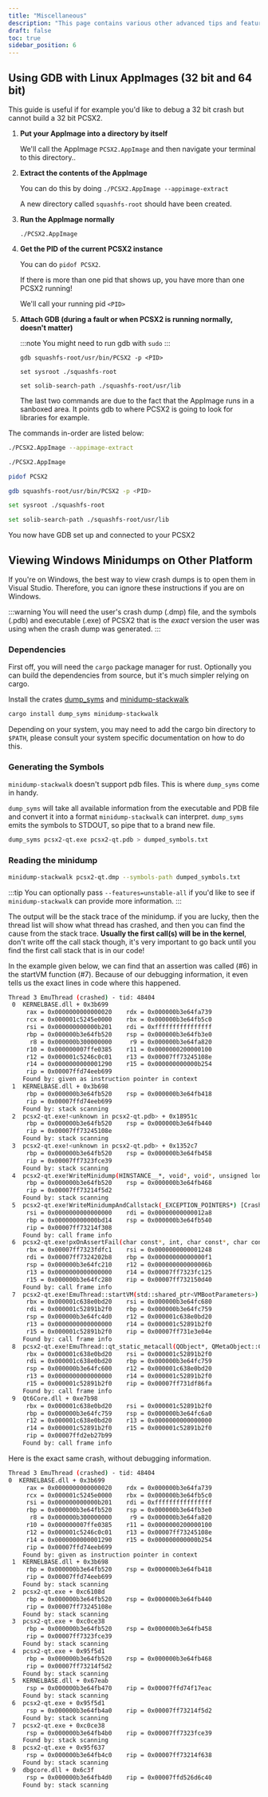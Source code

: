 ```yaml
---
title: "Miscellaneous"
description: "This page contains various other advanced tips and features."
draft: false
toc: true
sidebar_position: 6
---
```


## Using GDB with Linux AppImages (32 bit and 64 bit)

This guide is useful if for example you'd like to debug a 32 bit crash but cannot build a 32 bit PCSX2.

1. **Put your AppImage into a directory by itself**

   We'll call the AppImage `PCSX2.AppImage` and then navigate your terminal to this directory..

2. **Extract the contents of the AppImage**

   You can do this by doing `./PCSX2.AppImage --appimage-extract`

   A new directory called `squashfs-root` should have been created.

3. **Run the AppImage normally**

   `./PCSX2.AppImage`

4. **Get the PID of the current PCSX2 instance**

   You can do `pidof PCSX2`.

   If there is more than one pid that shows up, you have more than one PCSX2 running!

   We'll call your running pid `<PID>`

5. **Attach GDB (during a fault or when PCSX2 is running normally, doesn't matter)**

   :::note
   You might need to run gdb with `sudo`
   :::

   `gdb squashfs-root/usr/bin/PCSX2 -p <PID>`

   `set sysroot ./squashfs-root`

   `set solib-search-path ./squashfs-root/usr/lib`

   The last two commands are due to the fact that the AppImage runs in a sanboxed area.
   It points gdb to where PCSX2 is going to look for libraries for example.

The commands in-order are listed below:

```sh
./PCSX2.AppImage --appimage-extract

./PCSX2.AppImage

pidof PCSX2

gdb squashfs-root/usr/bin/PCSX2 -p <PID>

set sysroot ./squashfs-root

set solib-search-path ./squashfs-root/usr/lib
```

You now have GDB set up and connected to your PCSX2

## Viewing Windows Minidumps on Other Platform

If you're on Windows, the best way to view crash dumps is to open them in Visual Studio. Therefore, you can ignore these instructions if you are on Windows.

:::warning
You will need the user's crash dump (.dmp) file, and the symbols (.pdb) and executable (.exe) of PCSX2 that is the _exact_ version the user was using when the crash dump was generated.
:::

### Dependencies

First off, you will need the `cargo` package manager for rust. Optionally you can build the dependencies from source, but it's much simpler relying on cargo.

Install the crates [dump_syms](https://crates.io/crates/dump_syms) and [minidump-stackwalk](https://crates.io/crates/minidump-stackwalk)

```bash
cargo install dump_syms minidump-stackwalk
```

Depending on your system, you may need to add the cargo bin directory to `$PATH`, please consult your system specific documentation on how to do this.

### Generating the Symbols

`minidump-stackwalk` doesn't support pdb files. This is where `dump_syms` come in handy.

`dump_syms` will take all available information from the executable and PDB file and convert it into a format `minidump-stackwalk` can interpret. `dump_syms` emits the symbols to STDOUT, so pipe that to a brand new file.

```bash
dump_syms pcsx2-qt.exe pcsx2-qt.pdb > dumped_symbols.txt
```

### Reading the minidump

```sh
minidump-stackwalk pcsx2-qt.dmp --symbols-path dumped_symbols.txt
```

:::tip
You can optionally pass `--features=unstable-all` if you'd like to see if `minidump-stackwalk` can provide more information.
:::

The output will be the stack trace of the minidump. if you are lucky, then the thread list will show what thread has crashed, and then you can find the cause from the stack trace. **Usually the first call(s) will be in the kernel**, don't write off the call stack though, it's very important to go back until you find the first call stack that is in our code!

In the example given below, we can find that an assertion was called (#6) in the startVM function (#7). Because of our debugging information, it even tells us the exact lines in code where this happened.

```sh
Thread 3 EmuThread (crashed) - tid: 48404
 0  KERNELBASE.dll + 0x3b699
     rax = 0x0000000000000020    rdx = 0x000000b3e64fa739
     rcx = 0x000001c5245e0000    rbx = 0x000000b3e64fb5c0
     rsi = 0x000000000000b201    rdi = 0xffffffffffffffff
     rbp = 0x000000b3e64fb520    rsp = 0x000000b3e64fb3e0
      r8 = 0x000000b300000000     r9 = 0x000000b3e64fa820
     r10 = 0x000000007ffe0385    r11 = 0x0000000200000100
     r12 = 0x000001c5246c0c01    r13 = 0x00007ff73245108e
     r14 = 0x0000000000001290    r15 = 0x000000000000b254
     rip = 0x00007ffd74eeb699
    Found by: given as instruction pointer in context
 1  KERNELBASE.dll + 0x3b698
     rbp = 0x000000b3e64fb520    rsp = 0x000000b3e64fb418
     rip = 0x00007ffd74eeb699
    Found by: stack scanning
 2  pcsx2-qt.exe!<unknown in pcsx2-qt.pdb> + 0x18951c
     rbp = 0x000000b3e64fb520    rsp = 0x000000b3e64fb440
     rip = 0x00007ff73245108e
    Found by: stack scanning
 3  pcsx2-qt.exe!<unknown in pcsx2-qt.pdb> + 0x1352c7
     rbp = 0x000000b3e64fb520    rsp = 0x000000b3e64fb458
     rip = 0x00007ff7323fce39
    Found by: stack scanning
 4  pcsx2-qt.exe!WriteMinidump(HINSTANCE__*, void*, void*, unsigned long, unsigned long, _EXCEPTION_POINTERS*, _MINIDUMP_TYPE) [CrashHandler.cpp : 59 + 0x17]
     rbp = 0x000000b3e64fb520    rsp = 0x000000b3e64fb468
     rip = 0x00007ff73214f5d2
    Found by: stack scanning
 5  pcsx2-qt.exe!WriteMinidumpAndCallstack(_EXCEPTION_POINTERS*) [CrashHandler.cpp : 124 + 0x3c]
     rsi = 0x0000000000000000    rdi = 0x00000000000012a8
     rbp = 0x000000000000bd14    rsp = 0x000000b3e64fb540
     rip = 0x00007ff73214f308
    Found by: call frame info
 6  pcsx2-qt.exe!pxOnAssertFail(char const*, int, char const*, char const*) [Assertions.cpp : 109 + 0x6]
     rbx = 0x00007ff7323fdfc1    rsi = 0x0000000000001248
     rdi = 0x00007ff7324202b8    rbp = 0x00000000000000f1
     rsp = 0x000000b3e64fc210    r12 = 0x000000000000006b
     r13 = 0x0000000000000000    r14 = 0x00007ff7323fc125
     r15 = 0x000000b3e64fc280    rip = 0x00007ff732150d40
    Found by: call frame info
 7  pcsx2-qt.exe!EmuThread::startVM(std::shared_ptr<VMBootParameters>) [QtHost.cpp : 241 + 0x1e]
     rbx = 0x000001c638e0bd20    rsi = 0x000000b3e64fc680
     rdi = 0x000001c52891b2f0    rbp = 0x000000b3e64fc759
     rsp = 0x000000b3e64fc4d0    r12 = 0x000001c638e0bd20
     r13 = 0x0000000000000000    r14 = 0x000001c52891b2f0
     r15 = 0x000001c52891b2f0    rip = 0x00007ff731e3e04e
    Found by: call frame info
 8  pcsx2-qt.exe!EmuThread::qt_static_metacall(QObject*, QMetaObject::Call, int, void**) [moc_QtHost.cpp : 591 + 0x1f]
     rbx = 0x000001c638e0bd20    rsi = 0x000001c52891b2f0
     rdi = 0x000001c638e0bd20    rbp = 0x000000b3e64fc759
     rsp = 0x000000b3e64fc600    r12 = 0x000001c638e0bd20
     r13 = 0x0000000000000000    r14 = 0x000001c52891b2f0
     r15 = 0x000001c52891b2f0    rip = 0x00007ff731df86fa
    Found by: call frame info
 9  Qt6Core.dll + 0xe7b98
     rbx = 0x000001c638e0bd20    rsi = 0x000001c52891b2f0
     rbp = 0x000000b3e64fc759    rsp = 0x000000b3e64fc6a0
     r12 = 0x000001c638e0bd20    r13 = 0x0000000000000000
     r14 = 0x000001c52891b2f0    r15 = 0x000001c52891b2f0
     rip = 0x00007ffd2eb27b99
    Found by: call frame info
```

Here is the exact same crash, without debugging information.

```sh
Thread 3 EmuThread (crashed) - tid: 48404
0  KERNELBASE.dll + 0x3b699
     rax = 0x0000000000000020    rdx = 0x000000b3e64fa739
     rcx = 0x000001c5245e0000    rbx = 0x000000b3e64fb5c0
     rsi = 0x000000000000b201    rdi = 0xffffffffffffffff
     rbp = 0x000000b3e64fb520    rsp = 0x000000b3e64fb3e0
      r8 = 0x000000b300000000     r9 = 0x000000b3e64fa820
     r10 = 0x000000007ffe0385    r11 = 0x0000000200000100
     r12 = 0x000001c5246c0c01    r13 = 0x00007ff73245108e
     r14 = 0x0000000000001290    r15 = 0x000000000000b254
     rip = 0x00007ffd74eeb699
    Found by: given as instruction pointer in context
 1  KERNELBASE.dll + 0x3b698
     rbp = 0x000000b3e64fb520    rsp = 0x000000b3e64fb418
     rip = 0x00007ffd74eeb699
    Found by: stack scanning
 2  pcsx2-qt.exe + 0xc6108d
     rbp = 0x000000b3e64fb520    rsp = 0x000000b3e64fb440
     rip = 0x00007ff73245108e
    Found by: stack scanning
 3  pcsx2-qt.exe + 0xc0ce38
     rbp = 0x000000b3e64fb520    rsp = 0x000000b3e64fb458
     rip = 0x00007ff7323fce39
    Found by: stack scanning
 4  pcsx2-qt.exe + 0x95f5d1
     rbp = 0x000000b3e64fb520    rsp = 0x000000b3e64fb468
     rip = 0x00007ff73214f5d2
    Found by: stack scanning
 5  KERNELBASE.dll + 0x67eab
     rsp = 0x000000b3e64fb470    rip = 0x00007ffd74f17eac
    Found by: stack scanning
 6  pcsx2-qt.exe + 0x95f5d1
     rsp = 0x000000b3e64fb4a0    rip = 0x00007ff73214f5d2
    Found by: stack scanning
 7  pcsx2-qt.exe + 0xc0ce38
     rsp = 0x000000b3e64fb4b0    rip = 0x00007ff7323fce39
    Found by: stack scanning
 8  pcsx2-qt.exe + 0x95f637
     rsp = 0x000000b3e64fb4c0    rip = 0x00007ff73214f638
    Found by: stack scanning
 9  dbgcore.dll + 0x6c3f
     rsp = 0x000000b3e64fb4d0    rip = 0x00007ffd526d6c40
    Found by: stack scanning
```

